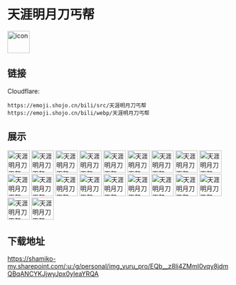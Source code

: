 # 天涯明月刀丐帮
<img src="https://emoji.shojo.cn/bili/src/天涯明月刀丐帮/icon.png" width="50" height="50" alt="icon">

## 链接
Cloudflare:
```
https://emoji.shojo.cn/bili/src/天涯明月刀丐帮
https://emoji.shojo.cn/bili/webp/天涯明月刀丐帮
```
## 展示
<img src="https://emoji.shojo.cn/bili/src/天涯明月刀丐帮/天涯明月刀丐帮-比心.png" width="50" height="50" alt="天涯明月刀丐帮-比心">
<img src="https://emoji.shojo.cn/bili/src/天涯明月刀丐帮/天涯明月刀丐帮-吃瓜.png" width="50" height="50" alt="天涯明月刀丐帮-吃瓜">
<img src="https://emoji.shojo.cn/bili/src/天涯明月刀丐帮/天涯明月刀丐帮-冲鸭.png" width="50" height="50" alt="天涯明月刀丐帮-冲鸭">
<img src="https://emoji.shojo.cn/bili/src/天涯明月刀丐帮/天涯明月刀丐帮-得意.png" width="50" height="50" alt="天涯明月刀丐帮-得意">
<img src="https://emoji.shojo.cn/bili/src/天涯明月刀丐帮/天涯明月刀丐帮-干杯.png" width="50" height="50" alt="天涯明月刀丐帮-干杯">
<img src="https://emoji.shojo.cn/bili/src/天涯明月刀丐帮/天涯明月刀丐帮-击掌.png" width="50" height="50" alt="天涯明月刀丐帮-击掌">
<img src="https://emoji.shojo.cn/bili/src/天涯明月刀丐帮/天涯明月刀丐帮-锦鲤光环.png" width="50" height="50" alt="天涯明月刀丐帮-锦鲤光环">
<img src="https://emoji.shojo.cn/bili/src/天涯明月刀丐帮/天涯明月刀丐帮-氪.png" width="50" height="50" alt="天涯明月刀丐帮-氪">
<img src="https://emoji.shojo.cn/bili/src/天涯明月刀丐帮/天涯明月刀丐帮-流汗.png" width="50" height="50" alt="天涯明月刀丐帮-流汗">
<img src="https://emoji.shojo.cn/bili/src/天涯明月刀丐帮/天涯明月刀丐帮-麻了.png" width="50" height="50" alt="天涯明月刀丐帮-麻了">
<img src="https://emoji.shojo.cn/bili/src/天涯明月刀丐帮/天涯明月刀丐帮-破防.png" width="50" height="50" alt="天涯明月刀丐帮-破防">
<img src="https://emoji.shojo.cn/bili/src/天涯明月刀丐帮/天涯明月刀丐帮-闪亮登场.png" width="50" height="50" alt="天涯明月刀丐帮-闪亮登场">
<img src="https://emoji.shojo.cn/bili/src/天涯明月刀丐帮/天涯明月刀丐帮-上班.png" width="50" height="50" alt="天涯明月刀丐帮-上班">
<img src="https://emoji.shojo.cn/bili/src/天涯明月刀丐帮/天涯明月刀丐帮-生气.png" width="50" height="50" alt="天涯明月刀丐帮-生气">
<img src="https://emoji.shojo.cn/bili/src/天涯明月刀丐帮/天涯明月刀丐帮-酸.png" width="50" height="50" alt="天涯明月刀丐帮-酸">
<img src="https://emoji.shojo.cn/bili/src/天涯明月刀丐帮/天涯明月刀丐帮-天下第一.png" width="50" height="50" alt="天涯明月刀丐帮-天下第一">
<img src="https://emoji.shojo.cn/bili/src/天涯明月刀丐帮/天涯明月刀丐帮-问号.png" width="50" height="50" alt="天涯明月刀丐帮-问号">
<img src="https://emoji.shojo.cn/bili/src/天涯明月刀丐帮/天涯明月刀丐帮-羡慕.png" width="50" height="50" alt="天涯明月刀丐帮-羡慕">
<img src="https://emoji.shojo.cn/bili/src/天涯明月刀丐帮/天涯明月刀丐帮-赞.png" width="50" height="50" alt="天涯明月刀丐帮-赞">
<img src="https://emoji.shojo.cn/bili/src/天涯明月刀丐帮/天涯明月刀丐帮-醉了.png" width="50" height="50" alt="天涯明月刀丐帮-醉了">

## 下载地址

https://shamiko-my.sharepoint.com/:u:/g/personal/img_yuru_pro/EQb__z8li4ZMmI0vqy8jdmQBqANCYKJjwyJpx0yleaYRQA